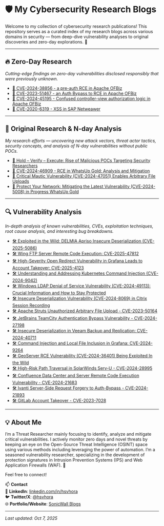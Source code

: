 # 🛡️ My Cybersecurity Research Blogs

Welcome to my collection of cybersecurity research publications! This repository serves as a curated index of my research blogs across various domains in security — from deep-dive vulnerability analyses to original discoveries and zero-day explorations. 🚀

---

## 🔥 Zero-Day Research
*Cutting-edge findings on zero-day vulnerabilities disclosed responsibly that were previously unknown.*

- [📌 CVE-2024-38856 - a pre-auth RCE in Apache OFBiz](https://www.sonicwall.com/blog/sonicwall-discovers-second-critical-apache-ofbiz-zero-day-vulnerability)
- [📌 CVE-2023-51467 - an Auth Bypass to RCE in Apache OFBiz](https://www.sonicwall.com/blog/sonicwall-discovers-critical-apache-ofbiz-zero-day-authbiz)
- [📌 CVE-2024-45195 - Confused controller-view authorization logic in Apache OFBiz](https://seclists.org/oss-sec/2024/q3/242)
- [📌 CVE-2020-6319 - XSS in SAP Netweawer](https://www.sap.com/documents/2022/02/089613a0-167e-0010-bca6-c68f7e60039b.html)

---

## 🔬 Original Research & N-day Analysis
*My research efforts — uncovering new attack vectors, threat actor tactics, security concepts, and analysis of N-day vulnerabilities without public POCs.*

- [🔬 Hold – Verify – Execute: Rise of Malicious POCs Targeting Security Researchers](https://www.cybersecurity-insiders.com/hold-verify-execute-rise-of-malicious-pocs-targeting-security-researchers/)
- [🔬 CVE-2024-46909 - RCE in WhatsUp Gold: Analysis and Mitigation](https://www.sonicwall.com/blog/remote-code-execution-vulnerability-in-whatsup-gold-cve-2024-46909-analysis-and-mitigation)
- [🔬 Critical Mautic Vulnerability (CVE-2024-47051) Enables Arbitrary File Uploads](https://www.sonicwall.com/blog/critical-mautic-vulnerability-cve-2024-47051-enables-arbitrary-file-uploads)
- [🔬 Protect Your Network: Mitigating the Latest Vulnerability (CVE-2024-5008) in Progress WhatsUp Gold](https://www.sonicwall.com/blog/protect-your-network-mitigating-the-latest-vulnerability-cve-2024-5008-in-progress-whatsup-gold)

---

## 🔍 Vulnerability Analysis
*In-depth analysis of known vulnerabilities, CVEs, exploitation techniques, root cause analysis, and interesting bug breakdowns.*

- [🛠️ Exploited in the Wild: DELMIA Apriso Insecure Deserialization (CVE-2025-5086)](https://www.sonicwall.com/blog/exploited-in-the-wild-delmia-apriso-insecure-deserialization-cve-2025-5086-)
- [🛠️ Wing FTP Server Remote Code Execution: CVE-2025-47812](https://www.sonicwall.com/blog/wing-ftp-server-remote-code-execution-cve-2025-47812)
- [🛠️ High-Severity Open Redirect Vulnerability in Grafana Leads to Account Takeover: CVE-2025-4123](https://www.sonicwall.com/blog/high-severity-open-redirect-vulnerability-in-grafana-leads-to-account-takeover-cve-2025-4123)
- [🛠️ Understanding and Addressing Kubernetes Command Injection (CVE-2024-9042)](https://www.sonicwall.com/blog/understanding-and-addressing-kubernetes-command-injection-cve-2024-9042-)
- [🛠️ Windows LDAP Denial of Service Vulnerability (CVE-2024-49113): Crucial Information and How to Stay Protected](https://www.sonicwall.com/blog/windows-ldap-dos-vulnerability-cve-2024-49113-what-you-need-to-know-and-tips-for-staying-protected)
- [🛠️ Insecure Deserialization Vulnerability (CVE-2024-8069) in Citrix Session Recording](https://www.sonicwall.com/blog/insecure-deserialization-vulnerability-cve-2024-8069-in-citrix-session-recording)
- [🛠️ Apache Struts Unauthorized Arbitrary File Upload - CVE-2023-50164](https://www.sonicwall.com/blog/apache-struts-unauthorized-arbitrary-file-upload)
- [🛠️ JetBrains TeamCity Authentication Bypass Vulnerability - CVE-2024-27198](https://www.sonicwall.com/blog/jetbrains-teamcity-authentication-bypass-vulnerabilities)
- [🛠️ Insecure Deserialization in Veeam Backup and Replication: CVE-2024-40711](https://www.sonicwall.com/blog/insecure-deserialization-in-veeam-backup-and-replication-cve-2024-40711)
- [🛠️ Command Injection and Local File Inclusion in Grafana: CVE-2024-9264](https://www.sonicwall.com/blog/command-injection-and-local-file-inclusion-in-grafana-cve-2024-9264)
- [🛠️ GeoServer RCE Vulnerability (CVE-2024-36401) Being Exploited In the Wild](https://www.sonicwall.com/blog/geoserver-rce-vulnerability-cve-2024-36401-being-exploited-in-the-wild)
- [🛠️ High-Risk Path Traversal in SolarWinds Serv-U - CVE-2024-28995](https://www.sonicwall.com/blog/high-risk-path-traversal-in-solarwinds-serv-u)
- [🛠️ Confluence Data Center and Server Remote Code Execution Vulnerability - CVE-2024-21683](https://www.sonicwall.com/blog/confluence-data-center-and-server-remote-code-execution-vulnerability)
- [🛠️ Ivanti Server-Side Request Forgery to Auth-Bypass - CVE-2024-21893](https://www.sonicwall.com/blog/ivanti-server-side-request-forgery-to-auth-bypass)
- [🛠️ GitLab Account Takeover - CVE-2023-7028](https://www.sonicwall.com/blog/gitlab-account-takeover)

---

## 💡 About Me

I’m a Threat Researcher mainly focusing to identify, analyze and mitigate critical vulnerabilities. I actively monitor zero days and novel threats by keeping an eye on the Open-Source Threat Intelligence (OSINT) space using various methods including leveraging the power of automation. I’m a seasoned vulnerability researcher, specializing in the development of protection signatures in Intrusion Prevention Systems (IPS) and Web Application Firewalls (WAF). 🧱

Feel free to connect!

📫 **Contact**  
🔗 **LinkedIn**: [linkedin.com/in/hsvhora](https://in.linkedin.com/in/hsvhora)  
🐦 **Twitter/X**: [@hsvhora](https://twitter.com/hsvhora)  
🌐 **Portfolio/Website**: [SonicWall Blogs](https://www.sonicwall.com/blog/authors/hasib-vhora)

---
*Last updated: Oct 7, 2025*
